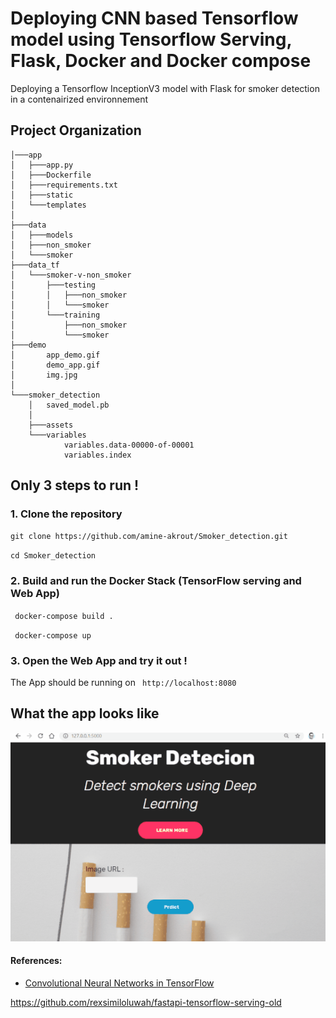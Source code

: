 # Deploying CNN based Tensorflow model using Tensorflow Serving, Flask, Docker and Docker compose

Deploying a Tensorflow InceptionV3 model with Flask for smoker detection in a contenairized environnement


## Project Organization

```
│───app
│   ├───app.py
│   ├───Dockerfile 
│   ├───requirements.txt
│   ├───static
│   └───templates
│
├───data
│   ├───models
│   ├───non_smoker
│   └───smoker
├───data_tf
│   └───smoker-v-non_smoker
│       ├───testing
│       │   ├───non_smoker
│       │   └───smoker
│       └───training
│           ├───non_smoker
│           └───smoker
├───demo
│       app_demo.gif
│       demo_app.gif
│       img.jpg
│
└───smoker_detection
    │   saved_model.pb
    │
    ├───assets
    └───variables
            variables.data-00000-of-00001
            variables.index
```

## Only 3 steps to run !

### 1. Clone the repository
`git clone https://github.com/amine-akrout/Smoker_detection.git `

`cd Smoker_detection`

### 2. Build and run the Docker Stack (TensorFlow serving and Web App)
` docker-compose build .`

` docker-compose up`

### 3. Open the Web App and try it out !
The App should be running on ` http://localhost:8080`


## What the app looks like

![demo](https://github.com/amine-akrout/Smoker_detection/blob/master/demo/app_demo.gif)



#### References:
- [Convolutional Neural Networks in TensorFlow](https://www.example.com) 

https://github.com/rexsimiloluwah/fastapi-tensorflow-serving-old